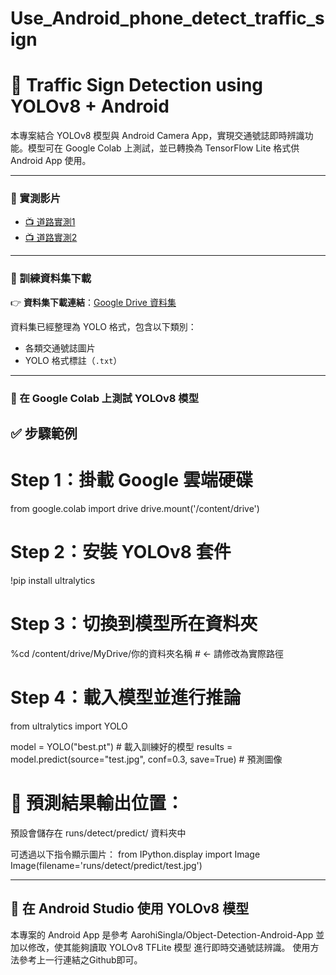 # Use_Android_phone_detect_traffic_sign
# 🚦 Traffic Sign Detection using YOLOv8 + Android

本專案結合 YOLOv8 模型與 Android Camera App，實現交通號誌即時辨識功能。模型可在 Google Colab 上測試，並已轉換為 TensorFlow Lite 格式供 Android App 使用。

---

### 🎥 實測影片

- [📺 道路實測1](https://youtu.be/aLm5FB8fbxg?si=0OlG5yID60spQ9gS) 
- [📺 道路實測2](https://youtu.be/dlAm7eZzP6I) 

---

### 📂 訓練資料集下載

👉 **資料集下載連結**：[Google Drive 資料集](https://drive.google.com/drive/folders/143J2hKB27mz3tHu9Ck2z0dlCs7eyeJKn)  

資料集已經整理為 YOLO 格式，包含以下類別：

- 各類交通號誌圖片
- YOLO 格式標註（`.txt`）
---

### 🚀 在 Google Colab 上測試 YOLOv8 模型

## ✅ 步驟範例
# Step 1：掛載 Google 雲端硬碟
from google.colab import drive
drive.mount('/content/drive')

# Step 2：安裝 YOLOv8 套件
!pip install ultralytics

# Step 3：切換到模型所在資料夾
%cd /content/drive/MyDrive/你的資料夾名稱  # ← 請修改為實際路徑

# Step 4：載入模型並進行推論
from ultralytics import YOLO

model = YOLO("best.pt")  # 載入訓練好的模型
results = model.predict(source="test.jpg", conf=0.3, save=True)  # 預測圖像


# 📂 預測結果輸出位置：
預設會儲存在 runs/detect/predict/ 資料夾中

可透過以下指令顯示圖片：
from IPython.display import Image
Image(filename='runs/detect/predict/test.jpg')

---

## 📱 在 Android Studio 使用 YOLOv8 模型
本專案的 Android App 是參考 AarohiSingla/Object-Detection-Android-App 並加以修改，使其能夠讀取 YOLOv8 TFLite 模型 進行即時交通號誌辨識。
使用方法參考上一行連結之Github即可。
